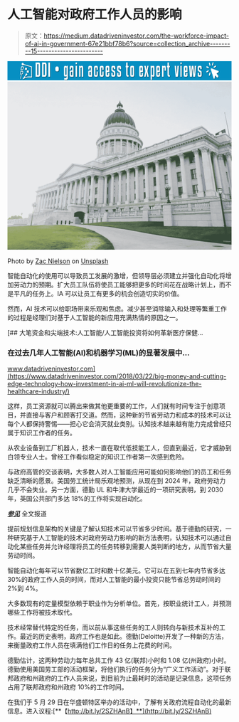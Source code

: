 # 人工智能对政府工作人员的影响

> 原文：<https://medium.datadriveninvestor.com/the-workforce-impact-of-ai-in-government-67e21bbf78b6?source=collection_archive---------15----------------------->

[![](img/c7d98eaa17833739190cb5ddca1997ef.png)](http://www.track.datadriveninvestor.com/1B9E)![](img/637cb0ec41e892f1037e78baa45a6abe.png)

Photo by [Zac Nielson](https://unsplash.com/@zacherynielson?utm_source=medium&utm_medium=referral) on [Unsplash](https://unsplash.com?utm_source=medium&utm_medium=referral)

智能自动化的使用可以导致员工发展的激增，但领导层必须建立并强化自动化将增加劳动力的预期。扩大员工队伍将使员工能够把更多的时间花在战略计划上，而不是平凡的任务上。IA 可以让员工有更多的机会创造切实的价值。

然而，AI 技术可以给职场带来乐观和焦虑。减少甚至消除输入和处理等繁重工作的过程是经理们对基于人工智能的新应用充满热情的原因之一。

[](https://www.datadriveninvestor.com/2018/03/22/big-money-and-cutting-edge-technology-how-investment-in-ai-ml-will-revolutionize-the-healthcare-industry/) [## 大笔资金和尖端技术:人工智能/人工智能投资将如何革新医疗保健…

### 在过去几年人工智能(AI)和机器学习(ML)的显著发展中…

www.datadriveninvestor.com](https://www.datadriveninvestor.com/2018/03/22/big-money-and-cutting-edge-technology-how-investment-in-ai-ml-will-revolutionize-the-healthcare-industry/) 

这样，员工资源就可以腾出来做其他更重要的工作，人们就有时间专注于创意项目，并直接与客户和顾客打交道。然而，这种新的节省劳动力和成本的技术可以让每个人都保持警惕——担心它会消灭就业类别。认知技术越来越有能力完成曾经只属于知识工作者的任务。

从农业设备到工厂机器人，技术一直在取代低技能工人，但直到最近，它才威胁到白领专业人士。曾经工作看似稳定的知识工作者第一次感到危险。

与政府高管的交谈表明，大多数人对人工智能应用可能如何影响他们的员工和任务缺乏清晰的愿景。美国劳工统计局乐观地预测，从现在到 2024 年，政府劳动力几乎不会失业。另一方面，德勤 UL 和牛津大学最近的一项研究表明，到 2030 年，英国公共部门多达 18%的工作将实现自动化。

[***参见***](https://processautomationgovernment.iqpc.com/landing/intelligent-automation-revamping-the-government) 全文报道

提前规划信息架构的关键是了解认知技术可以节省多少时间。基于德勤的研究，一种研究基于人工智能的技术对政府劳动力影响的新方法表明，认知技术可以通过自动化某些任务并允许经理将员工的任务转移到需要人类判断的地方，从而节省大量劳动时间。

智能自动化每年可以节省数亿工时和数十亿美元。它可以在五到七年内节省多达 30%的政府工作人员的时间，而对人工智能的最小投资只能节省总劳动时间的 2%到 4%。

大多数现有的定量模型依赖于职业作为分析单位。首先，按职业统计工人，并预测哪些工作将被技术取代。

技术经常替代特定的任务，而以前从事这些任务的工人则转向与新技术互补的工作。最近的历史表明，政府工作也是如此。德勤(Deloitte)开发了一种新的方法，来衡量政府工作人员在填满他们工作日的任务上花费的时间。

德勤估计，这两种劳动力每年总共工作 43 亿(联邦)小时和 1.08 亿(州政府)小时。德勤使用美国劳工部的活动框架，将他们执行的任务分为“广义工作活动”。对于联邦政府和州政府的工作人员来说，到目前为止最耗时的活动是记录信息，这项任务占用了联邦政府和州政府 10%的工作时间。

在我们于 5 月 29 日在华盛顿特区举办的活动中，了解有关政府流程自动化的最新信息。进入议程:[**【http://bit.ly/2SZHAnB】**](http://bit.ly/2SZHAnB)